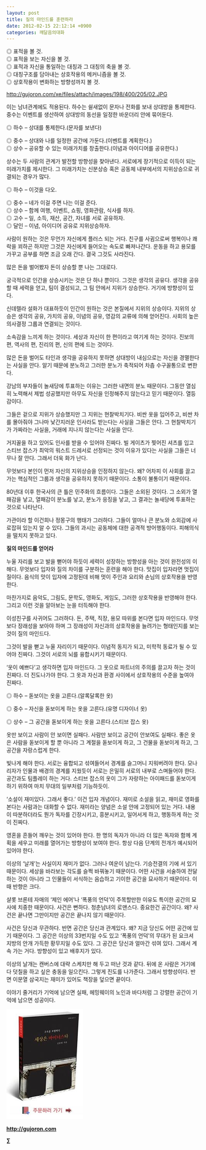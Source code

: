 ```yaml
---
layout: post
title: 질의 마인드를 훈련하라
date: 2012-02-15 22:12:14 +0900
categories: 깨달음의대화
---
```

  
◎ 표적을 볼 것.  
◎ 표적을 보는 자신을 볼 것.  
◎ 표적과 자신을 통일하는 대칭과 그 대칭의 축을 볼 것.  
◎ 대칭구조를 담아내는 상호작용의 메커니즘을 볼 것.  
◎ 상호작용이 변화하는 방향성까지 볼 것. 

http://gujoron.com/xe/files/attach/images/198/400/205/02.JPG 

이는 남녀관계에도 적용된다. 하수는 쉴새없이 문자나 전화를 보내 상대방을 통제한다. 중수는 이벤트를 생산하여 상대방의 동선을 일정한 바운더리 안에 묶어둔다. 

◎ 하수 – 상대를 통제한다.(문자를 보낸다)

  
◎ 중수 – 상대와 나를 일정한 공간에 가둔다.(이벤트를 계획한다.)  
◎ 상수 – 공유할 수 있는 미래가치를 창출한다.(이념과 아이디어를 공유한다.) 

상수는 두 사람의 관계가 발전할 방향성을 찾아낸다. 서로에게 장기적으로 이득이 되는 미래가치를 제시한다. 그 미래가치는 신분상승 혹은 공동체 내부에서의 지위상승으로 귀결되는 경우가 많다. 

◎ 하수 – 이것을 다오.

  
◎ 중수 – 네가 이걸 주면 나는 이걸 준다.  
◎ 상수 – 함께 여행, 이벤트, 쇼핑, 영화관람, 식사를 하자.   
◎ 고수 – 일, 소득, 재산, 공간, 자녀를 서로 공유하자.   
◎ 달인 – 이념, 아이디어 공유로 지위상승하자. 

사람이 원하는 것은 무언가 자신에게 플러스 되는 거다. 친구를 사귐으로써 행복이나 쾌락을 꾀하곤 하지만 그것은 자신에게 들어오는 속도로 빠져나간다. 운동을 하고 용모를 가꾸고 공부를 하면 조금 오래 간다. 결국 그것도 사라진다. 

많은 돈을 벌어봤자 돈이 상승할 뿐 나는 그대로다. 

궁극적으로 인간을 상승시키는 것은 단 하나 뿐이다. 그것은 생각의 공유다. 생각을 공유할 때 세력을 얻고, 팀이 결성되고, 그 팀 안에서 지위가 상승한다. 거기에 방향성이 있다. 

신데렐라 설화가 대표하듯이 인간이 원하는 것은 본질에서 지위의 상승이다. 지위의 상승은 생각의 공유, 가치의 공유, 이념의 공유, 영감의 교류에 의해 얻어진다. 사회의 높은 의사결정 그룹과 연결되는 것이다. 

소속감을 느끼게 하는 것이다. 세상과 자신이 한 편이라고 여기게 하는 것이다. 진보의 편, 역사의 편, 진리의 편, 신의 편에 드는 것이다. 

많은 돈을 벌어도 타인과 생각을 공유하지 못하면 상대방이 내심으로는 자신을 경멸한다는 사실을 안다. 알기 때문에 분노하고 그러한 분노가 축적되어 차츰 수구꼴통으로 변한다. 

강남의 부자들이 놀새당에 투표하는 이유는 그러한 내면의 분노 때문이다. 그동안 열심히 노력해서 제법 성공했지만 아무도 자신을 인정해주지 않는다고 믿기 때문이다. 열등감이다. 

그들은 겉으로 지위가 상승했지만 그 지위는 현찰박치기다. 비싼 옷을 입어주고, 비싼 차를 몰아줘야 그나마 낯간지러운 인사라도 받는다는 사실을 그들은 안다. 그 현찰박치기가 가짜라는 사실을, 거래에 지나지 않는다는 사실을 안다. 

거지꼴을 하고 있어도 인사를 받을 수 있어야 진짜다. 빌 게이츠가 찢어진 셔츠를 입고 스티브 잡스가 최악의 워스트 드레서로 선정되는 것이 이유가 있다는 사실을 그들은 너무나 잘 안다. 그래서 더욱 화가 난다. 

무엇보다 본인이 먼저 자신의 지위상승을 인정하지 않는다. 왜? 어차피 이 사회를 끌고 가는 핵심적인 그룹과 생각을 공유하지 못하기 때문이다. 소통이 불통이기 때문이다. 

80년대 이후 한국사의 큰 틀은 민주화의 흐름이다. 그들은 소외된 것이다. 그 소외가 열패감을 낳고, 열패감이 분노를 낳고, 분노가 응징을 낳고, 그 결과는 놀새당에 투표하는 것으로 나타난다. 

가관이라 할 이건희나 정몽구의 행태가 그러하다. 그들이 얼마나 큰 분노와 소외감에 사로잡혀 있는지 알 수 있다. 그들의 과시는 공동체에 대한 공격적 방어행동이다. 피해의식을 떨치지 못하고 있다. 



**질의 마인드를 얻어라** 

누울 자리를 보고 발을 뻗어야 하듯이 세력이 성장하는 방향성을 아는 것이 완전성의 이해다. 무엇보다 입자와 질의 차이를 구분하는 훈련을 해야 한다. 맛집이 입자라면 멋집이 질이다. 음식의 맛이 입자에 고정된데 비해 멋이 주인과 요리와 손님의 상호작용을 반영한다. 

마찬가지로 음악도, 그림도, 문학도, 영화도, 게임도, 그러한 상호작용을 반영해야 한다. 그리고 이런 것을 알아보는 눈을 터득해야 한다. 

이성친구를 사귀어도 그러하다. 돈, 주택, 직장, 용모 따위를 본다면 입자 마인드다. 무엇보다 장래성을 보아야 하며 그 장래성이 자신과의 상호작용을 늘려가는 형태인지를 보는 것이 질의 마인드다. 

그것이 발을 뻗고 누울 자리이기 때문이다. 이념적 동지가 되고, 미학적 동료가 될 수 있어야 진짜다. 그것이 서로의 뇌를 융합시키기 때문이다. 

‘옷이 예쁘다’고 생각하면 입자 마인드다. 그 옷으로 파트너의 주의를 끌고자 하는 것이 진짜다. 더 진도나가야 한다. 그 옷과 자신과 환경 사이에서 상호작용의 수준을 높여야 진짜다. 



◎ 하수 – 돋보이는 옷을 고른다.(알록달록한 옷) 

◎ 중수 – 자신을 돋보이게 하는 옷을 고른다.(유명 디자이너 옷) 

◎ 상수 – 그 공간을 돋보이게 하는 옷을 고른다.(스티브 잡스 옷) 

옷만 보이고 사람이 안 보이면 실패다. 사람만 보이고 공간이 안보여도 실패다. 좋은 옷은 사람을 돋보이게 할 뿐 아니라 그 계절을 돋보이게 하고, 그 건물을 돋보이게 하고, 그 공간을 자랑스럽게 한다. 

빛나게 해야 한다. 서로는 융합되고 섞여들어서 경계를 슬그머니 지워버려야 한다. 모나리자가 인물과 배경의 경계를 지웠듯이 서로는 은밀히 서로의 내부로 스며들어야 한다. 공간과도 팀플레이 하는 거다. 스티브 잡스의 옷이 그가 자랑하는 아이패드를 돋보이게 하기 위하여 마치 무대의 일부처럼 기능하듯이. 

‘소설이 재미있다. 그래서 좋다.’ 이건 입자 개념이다. 재미로 소설을 읽고, 재미로 영화를 본다는 사람과는 대화할 수 없다. 재미라는 양념은 소설 안에 고정되어 있는 거다. 내용이 따분하더라도 뭔가 독자를 긴장시키고, 흥분시키고, 일어서게 하고, 행동하게 하는 것이 진짜다. 

영혼을 흔들어 깨우는 것이 있어야 한다. 한 명의 독자가 아니라 더 많은 독자와 함께 계획을 세우고 미래를 열어가는 방향성이 보여야 한다. 항상 다음 단계의 전개가 예시되어 있어야 한다. 

이상의 ‘날개’는 사실이지 재미가 없다. 그러나 여운이 남는다. 기승전결의 기에 서 있기 때문이다. 세상을 바라보는 각도를 슬쩍 바꿔놓기 때문이다. 어떤 사건을 서술하여 전달하는 것이 아니라 그 인물들이 서식하는 음습하고 기이한 공간을 묘사하기 때문이다. 이때 반향은 크다. 

샬롯 브론테 자매의 ‘제인 에어’나 ‘폭풍의 언덕’이 주목할만한 이유도 특이한 공간의 묘사에 치중한 때문이다. 사건은 뻔하다. 청춘남녀의 로맨스다. 중요한건 공간이다. 왜? 사건은 끝나면 그만이지만 공간은 끝나지 않기 때문이다. 

사건은 당신과 무관하다. 반면 공간은 당신과 관계있다. 왜? 지금 당신도 어떤 공간에 있기 때문이다. 그 공간은 이상의 33번지일 수도 있고 ‘폭풍의 언덕’의 무대가 된 요크셔 지방의 안개 가득한 황무지일 수도 있다. 그 공간은 당신과 얼마간 섞여 있다. 그래서 계속 가는 거다. 방향성이 있고 배후지가 있다. 

이상의 날개는 캔버스에 대략 스케치만 해 두고 떠난 것과 같다. 뒤에 온 사람은 거기에다 덧칠을 하고 싶은 충동을 일으킨다. 그렇게 진도를 나가준다. 그래서 방향성이다. 반면 이문열 삼국지는 재미가 있어도 책장을 덮으면 끝이다. 



이야기 줄거리가 기억에 남으면 실패, 헤밍웨이의 노인과 바다처럼 그 강렬한 공간이 기억에 남으면 성공이다. 









<a href="?mid=book_minus&act=dispBoardWrite" target="_self"><img alt="0.JPG" src="files/attach/images/198/668/222/0.JPG" width="200" height="287" /> </a>


  






**http://gujoron.com**  


**∑**